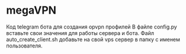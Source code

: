 # megaVPN
Код telegram бота для создания opvpn профилей
В файле config.py вставьте свои значения для работы сервера и бота.
Файл auto_create_client.sh добавьте на свой vps сервер в папку с именем пользователя.
